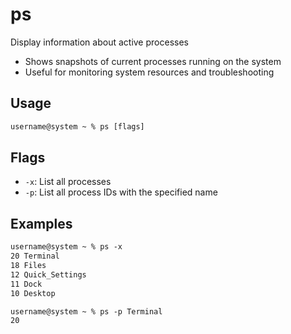 # ps

Display information about active processes

- Shows snapshots of current processes running on the system
- Useful for monitoring system resources and troubleshooting

## Usage

```txt
username@system ~ % ps [flags]
```

## Flags

- `-x`: List all processes
- `-p`: List all process IDs with the specified name

## Examples

```txt
username@system ~ % ps -x
20 Terminal
18 Files
12 Quick_Settings
11 Dock
10 Desktop

username@system ~ % ps -p Terminal
20
```
